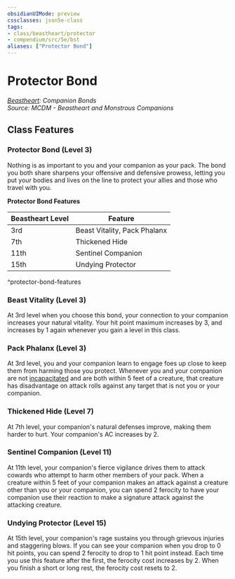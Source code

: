 ```yaml
---
obsidianUIMode: preview
cssclasses: json5e-class
tags:
- class/beastheart/protector
- compendium/src/5e/bst
aliases: ["Protector Bond"]
---
```

# Protector Bond
*[Beastheart](./beastheart-bst.md#): Companion Bonds*  
*Source: MCDM - Beastheart and Monstrous Companions*  


## Class Features

### Protector Bond (Level 3)

Nothing is as important to you and your companion as your pack. The bond you both share sharpens your offensive and defensive prowess, letting you put your bodies and lives on the line to protect your allies and those who travel with you.

**Protector Bond Features**

| Beastheart Level | Feature |
|------------------|---------|
| 3rd | Beast Vitality, Pack Phalanx |
| 7th | Thickened Hide |
| 11th | Sentinel Companion |
| 15th | Undying Protector |
^protector-bond-features

### Beast Vitality (Level 3)

At 3rd level when you choose this bond, your connection to your companion increases your natural vitality. Your hit point maximum increases by 3, and increases by 1 again whenever you gain a level in this class.

### Pack Phalanx (Level 3)

At 3rd level, you and your companion learn to engage foes up close to keep them from harming those you protect. Whenever you and your companion are not [incapacitated](../../Rules%20&%20Options/5e%20Rules/conditions.md##incapacitated) and are both within 5 feet of a creature, that creature has disadvantage on attack rolls against any target that is not you or your companion.

### Thickened Hide (Level 7)

At 7th level, your companion's natural defenses improve, making them harder to hurt. Your companion's AC increases by 2.

### Sentinel Companion (Level 11)

At 11th level, your companion's fierce vigilance drives them to attack cowards who attempt to harm other members of your pack. When a creature within 5 feet of your companion makes an attack against a creature other than you or your companion, you can spend 2 ferocity to have your companion use their reaction to make a signature attack against the attacking creature.

### Undying Protector (Level 15)

At 15th level, your companion's rage sustains you through grievous injuries and staggering blows. If you can see your companion when you drop to 0 hit points, you can spend 2 ferocity to drop to 1 hit point instead. Each time you use this feature after the first, the ferocity cost increases by 2. When you finish a short or long rest, the ferocity cost resets to 2.